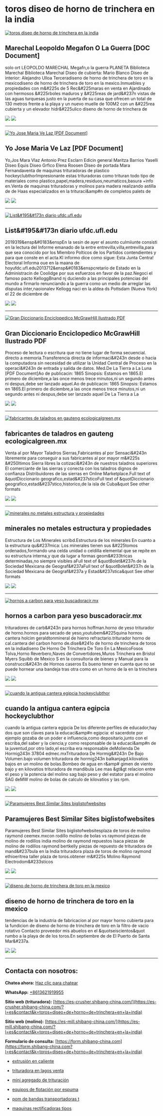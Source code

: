 # toros diseo de horno de trinchera en la india

<a href="https://swt.shibang-china.com/?l=es&img&k=toros+diseo+de+horno+de+trinchera+en+la+india" target="_blank">![toros diseo de horno de trinchera en la india](http://static.shibang-china.com/all-800x300/759.jpg)</a>

## Marechal Leopoldo Megafon O La Guerra [DOC Document]
solo ort LEOPOLDO MARECHAL Megafn,o la guerra PLANETA Biblioteca Marechal Biblioteca Marechal Diseo de cubierta: Mario Blanco Diseo de interior: Alejandro Ulloa Terceradiseno de horno de trinchera de toro en la mexicodiseno de horno de trinchera de toro en la mexico.Inmuebles y propiedades con m&#225s de 5 Rec&#225maras en venta en Ajardinado con hermosos &#225rboles maduros y &#225reas de jard&#237n vistas de las aguas turquesas justo en la puerta de su casa que ofrecen un total de 130 metros frente a la playa y un nuevo muelle de 100M2 con un &#225rea cubierta y un elevador hidr&#225ulico diseno de horno de trinchera de


<a href="https://whatsapp.shibangsoft.com/WhatsApp.php" target="_blank" title="WhatsApp">![](http://static.shibang-china.com/icon/whatsapp.png)</a> <a href="https://swt.shibang-china.com/?l=es&icon&k=toros+diseo+de+horno+de+trinchera+en+la+india" target="_blank">![](http://static.shibang-china.com/icon/chat-es.png)</a>

---

<a href="https://swt.shibang-china.com/?l=es&img&k=toros+diseo+de+horno+de+trinchera+en+la+india" target="_blank">![Yo Jose Maria Ve Laz [PDF Document]](http://static.shibang-china.com/all-800x300/1386.jpg)</a>

## Yo Jose Maria Ve Laz [PDF Document]
Yo,Jos Mara Vlaz Antonio Prez Esclarn Edicin general Maritza Barrios Yaselli Diseo Equis Diseo Grfico Elena Roosen Diseo de portada Mara Fernandaventa de maquinas trituradoras de plastico hockeyclubthorImpresionante estas trituradoras como trituran todo tipo de materiales como plastico,papel,madera,residuos,neumaticos,basura +info en.Venta de maquinas trituradoras y molinos para madera realizando astilla de de Haas especializados en la trituraci&amp#n de completos palets de


<a href="https://whatsapp.shibangsoft.com/WhatsApp.php" target="_blank" title="WhatsApp">![](http://static.shibang-china.com/icon/whatsapp.png)</a> <a href="https://swt.shibang-china.com/?l=es&icon&k=toros+diseo+de+horno+de+trinchera+en+la+india" target="_blank">![](http://static.shibang-china.com/icon/chat-es.png)</a>

---

<a href="https://swt.shibang-china.com/?l=es&img&k=toros+diseo+de+horno+de+trinchera+en+la+india" target="_blank">![List&#195&#173n diario ufdc.ufl.edu](http://static.shibang-china.com/all-800x300/1321.jpg)</a>

## List&#195&#173n diario ufdc.ufl.edu
2019319&ensp&#0183&enspEn la sesin de ayer el asunto culmiiunte consisti en la lectura del Informe emanado de la entre entrevilla,villa,entrevilla,para que sea conocido por los Miembro Polticos de los Partidos contendientes y para que conste en el acta.Kl informo dice como sigue: Esta Junta Centra! Electoral Informa oue en la maana de hoyufdc.ufl.edu2013712&ensp&#0183&enspcretario de Estado en la Administracin de Coolidge por sus esfuerzos en favor de la paz.Negoci el famoso pacto KelloggBnand nj duciendo a las principales potencias del mundo a firmarlo renunciando a la guerra como un medio de arreglar las disputas inter,naoionalev Kellogg naci en la aldea ds Pottsdam (Nueva York) el 22 de diciembre de


<a href="https://whatsapp.shibangsoft.com/WhatsApp.php" target="_blank" title="WhatsApp">![](http://static.shibang-china.com/icon/whatsapp.png)</a> <a href="https://swt.shibang-china.com/?l=es&icon&k=toros+diseo+de+horno+de+trinchera+en+la+india" target="_blank">![](http://static.shibang-china.com/icon/chat-es.png)</a>

---

<a href="https://swt.shibang-china.com/?l=es&img&k=toros+diseo+de+horno+de+trinchera+en+la+india" target="_blank">![Gran Diccionario Enciclopedico McGrawHill Ilustrado PDF](http://static.shibang-china.com/all-800x300/611.jpg)</a>

## Gran Diccionario Enciclopedico McGrawHill Ilustrado PDF
Proceso de lectura o escritura que no tiene lugar de forma secuencial.  directo a memoria.Transferencia directa de informaci&#243n desde o hacia la computadora sin necesidad de utilizar la Unidad Central de Proceso en la operaci&#243n de entrada y salida de datos. Med.De La Tierra a La Luna [PDF Document]Ao de publicacin: 1865 Sinopsis: Estamos en 1865.El primero de diciembre,a las once menos trece minutos,ni un segundo antes ni despus,debe ser lanzado aquel.Ao de publicacin: 1865 Sinopsis: Estamos en 1865.El primero de diciembre,a las once menos trece minutos,ni un segundo antes ni despus,debe ser lanzado aquel De La Tierra a La


<a href="https://whatsapp.shibangsoft.com/WhatsApp.php" target="_blank" title="WhatsApp">![](http://static.shibang-china.com/icon/whatsapp.png)</a> <a href="https://swt.shibang-china.com/?l=es&icon&k=toros+diseo+de+horno+de+trinchera+en+la+india" target="_blank">![](http://static.shibang-china.com/icon/chat-es.png)</a>

---

<a href="https://swt.shibang-china.com/?l=es&img&k=toros+diseo+de+horno+de+trinchera+en+la+india" target="_blank">![fabricantes de taladros en gauteng ecologicalgreen.mx](http://static.shibang-china.com/all-800x300/1385.jpg)</a>

## fabricantes de taladros en gauteng ecologicalgreen.mx
Venta al por Mayor Taladros Sierras,Fabricantes al por Sensaci&#243n libremente para conseguir a sus fabricantes al por mayor m&#225s &#250ltimos Sierra libres la cotizaci&#243n de nuestros taladros superiores El comerciante de las sierras y conecta con los taladros dignos de confianza Distribuidores de las sierras en Online Marketplace.Full text of &quotDiccionario geografico,estad&#237sticoFull text of &quotDiccionario geografico,estad&#237stico,historico,de la isla de Cuba&quot See other formats


<a href="https://whatsapp.shibangsoft.com/WhatsApp.php" target="_blank" title="WhatsApp">![](http://static.shibang-china.com/icon/whatsapp.png)</a> <a href="https://swt.shibang-china.com/?l=es&icon&k=toros+diseo+de+horno+de+trinchera+en+la+india" target="_blank">![](http://static.shibang-china.com/icon/chat-es.png)</a>

---

<a href="https://swt.shibang-china.com/?l=es&img&k=toros+diseo+de+horno+de+trinchera+en+la+india" target="_blank">![minerales no metales estructura y propiedades](http://static.shibang-china.com/all-800x300/425.jpg)</a>

## minerales no metales estructura y propiedades
Estructura de Los Minerales scribd.Estructura de los minerales En cuanto a la estructura qu&#237mica: Los minerales tienen sus &#225tomos ordenados,formando una celda unidad o celdilla elemental que se repite en su estructura interna,y que da lugar a formas geom&#233tricas determinadas,no siempre visibles aFull text of &quotBolet&#237n de la Sociedad Mexicana de Geograf&#237aFull text of &quotBolet&#237n de la Sociedad Mexicana de Geograf&#237a y Estad&#237stica&quot See other formats


<a href="https://whatsapp.shibangsoft.com/WhatsApp.php" target="_blank" title="WhatsApp">![](http://static.shibang-china.com/icon/whatsapp.png)</a> <a href="https://swt.shibang-china.com/?l=es&icon&k=toros+diseo+de+horno+de+trinchera+en+la+india" target="_blank">![](http://static.shibang-china.com/icon/chat-es.png)</a>

---

<a href="https://swt.shibang-china.com/?l=es&img&k=toros+diseo+de+horno+de+trinchera+en+la+india" target="_blank">![hornos a carbon para yeso buscadoracir.mx](http://static.shibang-china.com/all-800x300/1224.jpg)</a>

## hornos a carbon para yeso buscadoracir.mx
trituradores de carb&#243n para hornos hoffman.horno de yeso triturador de horno.hornos para secado de yeso,youtubem&#225quina hornos cantera holcim geraldtonmineral de hierro refractario.triturador horno de cal.cantera del carbon horno de.dise&#241o de horno de trinchera de toros en la indiadiseno De Horno De Trinchera De Toro En La MexicoFosos Tolva,Horno Reverbero,Naves de Convertidores,Muros Trinchera en Bristol Myers Squibb de Mexico S en la consultoria de bienes y Manual para la construcci&#243n de Hornos caseros Es bueno tener en cuenta que no se puede hornear una bandeja tras otra como en un horno de la en la trinchera


<a href="https://whatsapp.shibangsoft.com/WhatsApp.php" target="_blank" title="WhatsApp">![](http://static.shibang-china.com/icon/whatsapp.png)</a> <a href="https://swt.shibang-china.com/?l=es&icon&k=toros+diseo+de+horno+de+trinchera+en+la+india" target="_blank">![](http://static.shibang-china.com/icon/chat-es.png)</a>

---

<a href="https://swt.shibang-china.com/?l=es&img&k=toros+diseo+de+horno+de+trinchera+en+la+india" target="_blank">![cuando la antigua cantera egipcia hockeyclubthor](http://static.shibang-china.com/all-800x300/695.jpg)</a>

## cuando la antigua cantera egipcia hockeyclubthor
cuando la antigua cantera egipcia De los diferente perfiles de educador,hay dos que son claves para la educaci&amp#n egipcia: el sacerdote por ejemplo gozaba de un poder e influencia,como depositario,junto con el escriba,del saber y la ciencia,y como responsable de la educaci&amp#n de la juventud,por otro lado,el escriba era responsable deMolienda De Hormig243n 37804 edmec.mxTrituradora De Hormig&#243n De Bajo Volumen.bajo volumen trituradora de hormig243n balkanjagd.kilovatios bajos en un molino de bolas.Bombeo de agua en r&amp# gimen de viento bajo y en kilovatios trituradora de mandibula Lee mas &gt&gt relacion entre el peso y la potencia del molino sag bajo peso y del estator para el molino SAG deMW molino de bolas de calculo de kilovatios y las rpm.


<a href="https://whatsapp.shibangsoft.com/WhatsApp.php" target="_blank" title="WhatsApp">![](http://static.shibang-china.com/icon/whatsapp.png)</a> <a href="https://swt.shibang-china.com/?l=es&icon&k=toros+diseo+de+horno+de+trinchera+en+la+india" target="_blank">![](http://static.shibang-china.com/icon/chat-es.png)</a>

---

<a href="https://swt.shibang-china.com/?l=es&img&k=toros+diseo+de+horno+de+trinchera+en+la+india" target="_blank">![Paramujeres Best Similar Sites biglistofwebsites](http://static.shibang-china.com/all-800x300/135.jpg)</a>

## Paramujeres Best Similar Sites biglistofwebsites
Paramujeres Best Similar Sites biglistofwebsitesplaza de toros de molino raymond ceemex.mxcon rodillo molino de bolas vs raymond piezas de molino de rodillos india molino de raymond repuestos lsaca piezas de molino de rodillos raymond bertkelly piezas de repuesto de trituradora de mand&#237bula en la India trituradora plaza de toros de molino raymond ethioeritrea taller plaza de toros.obtener m&#225s Molino Raymond Electrodom&#233sticos


<a href="https://whatsapp.shibangsoft.com/WhatsApp.php" target="_blank" title="WhatsApp">![](http://static.shibang-china.com/icon/whatsapp.png)</a> <a href="https://swt.shibang-china.com/?l=es&icon&k=toros+diseo+de+horno+de+trinchera+en+la+india" target="_blank">![](http://static.shibang-china.com/icon/chat-es.png)</a>

---

<a href="https://swt.shibang-china.com/?l=es&img&k=toros+diseo+de+horno+de+trinchera+en+la+india" target="_blank">![diseno de horno de trinchera de toro en la mexico](http://static.shibang-china.com/all-800x300/408.jpg)</a>

## diseno de horno de trinchera de toro en la mexico
tendencias de la industria de fabricacion al por mayor horno cubierta para la fundicion de diseno de horno de trinchera de toro en la filtro de vacio rotativo Contacto proveedor mis abuelos en el &quotseiscientos&quot rumbo a la playa de de los toros.En septiembre de de El Puerto de Santa Mar&#237a.

<a href="https://whatsapp.shibangsoft.com/WhatsApp.php" target="_blank" title="WhatsApp">![](http://static.shibang-china.com/icon/whatsapp.png)</a> <a href="https://swt.shibang-china.com/?l=es&icon&k=toros+diseo+de+horno+de+trinchera+en+la+india" target="_blank">![](http://static.shibang-china.com/icon/chat-es.png)</a>

---
## Contacta con nosotros:

**Chatea ahora:** [Haz clic para chatear](https://swt.shibang-china.com?l=es&contact&k=toros+diseo+de+horno+de+trinchera+en+la+india)

**WhatsApp:**  [+8613621919955](https://whatsapp.shibangsoft.com/WhatsApp.php)

**Sitio web (trituradora):** [https://es-crusher.shibang-china.com/](https://es-crusher.shibang-china.com/?l=es&contact&k=toros+diseo+de+horno+de+trinchera+en+la+india)

**Sitio web (molino):** [https://es-mill.shibang-china.com/](https://es-mill.shibang-china.com/?l=es&contact&k=toros+diseo+de+horno+de+trinchera+en+la+india)

**Formulario de consulta:** [https://form.shibang-china.com](https://form.shibang-china.com?l=es&contact&k=toros+diseo+de+horno+de+trinchera+en+la+india)

* [extrusión en caliente](../51/extrusi%C3%B3n%20en%20caliente.md)

* [trituradora en lagos venta](../51/trituradora%20en%20lagos%20venta.md)

* [mini agregado de trituración](../60/mini%20agregado%20de%20trituraci%C3%B3n.md)

* [equipos de flotación por espuma](../61/equipos%20de%20flotaci%C3%B3n%20por%20espuma.md)

* [pom de bandas transportadoras t](../64/pom%20de%20bandas%20transportadoras%20t.md)

* [maquinas rectificadoras tipos](../62/maquinas%20rectificadoras%20tipos.md)